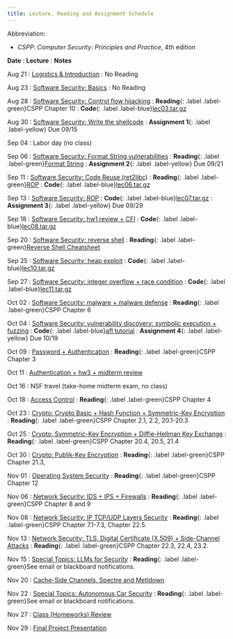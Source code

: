 ```yaml
---
title: Lecture, Reading and Assignment Schedule
---
```


Abbreviation:
- *CSPP*: *Computer Security: Principles and Practice*, 4th edition

**Date**
: **Lecture**
  : **Notes**

Aug 21
: [Logistics & Introduction](https://uic.blackboard.com/webapps/blackboard/execute/content/file?cmd=view&content_id=_11544305_1&course_id=_259279_1&launch_in_new=true)
  : No Reading

Aug 23
: [Software Security: Basics](https://uic.blackboard.com/webapps/blackboard/execute/content/file?cmd=view&content_id=_11562865_1&course_id=_259279_1&launch_in_new=true)
  : No Reading

Aug 28
: [Software Security: Control flow hijacking](https://uic.blackboard.com/webapps/blackboard/execute/content/file?cmd=view&content_id=_11576290_1&course_id=_259279_1&launch_in_new=true)
  : **Reading**{: .label .label-green}CSPP Chapter 10
  : **Code**{: .label .label-blue}[lec03.tar.gz](https://github.com/sysec-uic/cs487-f23/raw/main/code/lec03.tar.gz)

Aug 30
: [Software Security: Write the shellcode](https://uic.blackboard.com/webapps/blackboard/execute/content/file?cmd=view&content_id=_11584792_1&course_id=_259279_1&launch_in_new=true)
  : **Assignment 1**{: .label .label-yellow} Due 09/15

Sep 04
: Labor day (no class)

Sep 06
: [Software Security: Format String vulnerabilities](https://uic.blackboard.com/webapps/blackboard/execute/content/file?cmd=view&content_id=_11593286_1&course_id=_259279_1&launch_in_new=true)
  : **Reading**{: .label .label-green}[Format String](https://owasp.org/www-community/attacks/Format_string_attack)
  : **Assignment 2**{: .label .label-yellow} Due 09/21

Sep 11
: [Software Security: Code Reuse (ret2libc)](https://uic.blackboard.com/webapps/blackboard/execute/content/file?cmd=view&content_id=_11600562_1&course_id=_259279_1&launch_in_new=true)
  : **Reading**{: .label .label-green}[ROP](https://dl.acm.org/doi/10.1145/1315245.1315313)
  : **Code**{: .label .label-blue}[lec06.tar.gz](https://github.com/sysec-uic/cs487-f23/raw/main/code/lec06.tar.gz)

Sep 13
: [Software Security: ROP](https://uic.blackboard.com/webapps/blackboard/execute/content/file?cmd=view&content_id=_11604173_1&course_id=_259279_1&launch_in_new=true)
  : **Code**{: .label .label-blue}[lec07.tar.gz](https://github.com/sysec-uic/cs487-f23/raw/main/code/lec07.tar.gz)
  : **Assignment 3**{: .label .label-yellow} Due 09/29

Sep 18
: [Software Security: hw1 review + CFI](https://uic.blackboard.com/webapps/blackboard/execute/content/file?cmd=view&content_id=_11610766_1&course_id=_259279_1&launch_in_new=true)
  : **Code**{: .label .label-blue}[lec08.tar.gz](https://github.com/sysec-uic/cs487-f23/raw/main/code/lec08.tar.gz)

Sep 20
: [Software Security: reverse shell](https://uic.blackboard.com/webapps/blackboard/execute/content/file?cmd=view&content_id=_11615630_1&course_id=_259279_1&launch_in_new=true)
  : **Reading**{: .label .label-green}[Reverse Shell Cheatsheet](https://github.com/swisskyrepo/PayloadsAllTheThings/blob/master/Methodology%20and%20Resources/Reverse%20Shell%20Cheatsheet.md)

Sep 25
: [Software Security: heap exploit](https://uic.blackboard.com/webapps/blackboard/execute/content/file?cmd=view&content_id=_11624982_1&course_id=_259279_1&launch_in_new=true)
  : **Code**{: .label .label-blue}[lec10.tar.gz](https://github.com/sysec-uic/cs487-f23/raw/main/code/lec10.tar.gz)

Sep 27
: [Software Security: integer overflow + race condition](https://uic.blackboard.com/webapps/blackboard/execute/content/file?cmd=view&content_id=_11624987_1&course_id=_259279_1&launch_in_new=true)
  : **Code**{: .label .label-blue}[lec11.tar.gz](https://github.com/sysec-uic/cs487-f23/raw/main/code/lec11.tar.gz)

Oct 02
: [Software Security: malware + malware defense](https://uic.blackboard.com/webapps/blackboard/execute/content/file?cmd=view&content_id=_11636535_1&course_id=_259279_1&launch_in_new=true)
  : **Reading**{: .label .label-green}CSPP Chapter 6

Oct 04
: [Software Security: vulnerability discovery: symbolic execution + fuzzing](https://uic.blackboard.com/webapps/blackboard/execute/content/file?cmd=view&content_id=_11636535_1&course_id=_259279_1&launch_in_new=true)
  : **Code**{: .label .label-blue}[afl tutorial](https://github.com/mykter/afl-training)
  : **Assignment 4**{: .label .label-yellow} Due 10/19

Oct 09
: [Password + Authentication](https://uic.blackboard.com/webapps/blackboard/execute/content/file?cmd=view&content_id=_11649063_1&course_id=_259279_1&launch_in_new=true)
  : **Reading**{: .label .label-green}CSPP Chapter 3

Oct 11
: [Authentication + hw3 + midterm review](https://uic.blackboard.com/webapps/blackboard/execute/content/file?cmd=view&content_id=_11649063_1&course_id=_259279_1&launch_in_new=true)

Oct 16
: NSF travel (take-home midterm exam, no class)

Oct 18
: [Access Control](https://uic.blackboard.com/webapps/blackboard/execute/content/file?cmd=view&content_id=_11697591_1&course_id=_259279_1&launch_in_new=true)
  : **Reading**{: .label .label-green}CSPP Chapter 4

Oct 23
: [Crypto: Crypto Basic + Hash Function + Symmetric-Key Encryption](https://uic.blackboard.com/webapps/blackboard/execute/content/file?cmd=view&content_id=_11669494_1&course_id=_259279_1&launch_in_new=true)
  : **Reading**{: .label .label-green}CSPP Chapter 2.1, 2.2, 20.1-20.3

Oct 25
: [Crypto: Symmetric-Key Encryption + Diffie-Hellman Key Exchange](https://uic.blackboard.com/webapps/blackboard/execute/content/file?cmd=view&content_id=_11697531_1&course_id=_259279_1&launch_in_new=true)
  : **Reading**{: .label .label-green}CSPP Chapter 20.4, 20.5, 21.4

Oct 30
: [Crypto: Publik-Key Encryption](https://uic.blackboard.com/webapps/blackboard/execute/content/file?cmd=view&content_id=_11697521_1&course_id=_259279_1&launch_in_new=true)
  : **Reading**{: .label .label-green}CSPP Chapter 21.3, 

Nov 01
: [Operating System Security](https://uic.blackboard.com/webapps/blackboard/execute/content/file?cmd=view&content_id=_11697534_1&course_id=_259279_1&launch_in_new=true)
  : **Reading**{: .label .label-green}CSPP Chapter 12

Nov 06
: [Network Security: IDS + IPS + Firewalls](https://uic.blackboard.com/webapps/blackboard/execute/content/file?cmd=view&content_id=_11697537_1&course_id=_259279_1&launch_in_new=true)
  : **Reading**{: .label .label-green}CSPP Chapter 8 and 9

Nov 08
: [Network Security: IP TCP/UDP Layers Security](https://uic.blackboard.com/webapps/blackboard/execute/content/file?cmd=view&content_id=_11734455_1&course_id=_259279_1&launch_in_new=true)
  : **Reading**{: .label .label-green}CSPP Chapter 7.1-7.3, Chapter 22.5.

Nov 13
: [Network Security: TLS, Digital Certificate (X.509) + Side-Channel Attacks](https://uic.blackboard.com/webapps/blackboard/execute/content/file?cmd=view&content_id=_11734459_1&course_id=_259279_1&launch_in_new=true)
  : **Reading**{: .label .label-green}CSPP Chapter 22.3, 22.4, 23.2.

Nov 15
: [Special Topics: LLMs for Security](https://uic.blackboard.com/webapps/blackboard/execute/content/file?cmd=view&content_id=_11734467_1&course_id=_259279_1&launch_in_new=true)
  : **Reading**{: .label .label-green}See email or blackboard notifications.

Nov 20
: [Cache-Side Channels, Spectre and Metldown](#)

Nov 22
: [Special Topics: Autonomous Car Security](#)
  : **Reading**{: .label .label-green}See email or blackboard notifications.

Nov 27
: [Class (Homeworks) Review](#)

Nov 29
: [Final Project Presentation](#)